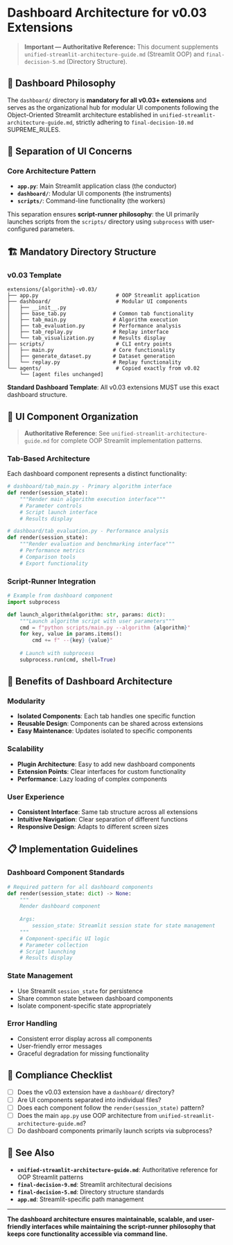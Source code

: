 # Dashboard Architecture for v0.03 Extensions

> **Important — Authoritative Reference:** This document supplements `unified-streamlit-architecture-guide.md` (Streamlit OOP) and `final-decision-5.md` (Directory Structure).

## 🎯 **Dashboard Philosophy**

The `dashboard/` directory is **mandatory for all v0.03+ extensions** and serves as the organizational hub for modular UI components following the Object-Oriented Streamlit architecture established in `unified-streamlit-architecture-guide.md`, strictly adhering to `final-decision-10.md` SUPREME_RULES.

## 🧠 **Separation of UI Concerns**

### **Core Architecture Pattern**
- **`app.py`**: Main Streamlit application class (the conductor)
- **`dashboard/`**: Modular UI components (the instruments)
- **`scripts/`**: Command-line functionality (the workers)

This separation ensures **script-runner philosophy**: the UI primarily launches scripts from the `scripts/` directory using `subprocess` with user-configured parameters.

## 🏗️ **Mandatory Directory Structure**

### **v0.03 Template**
```
extensions/{algorithm}-v0.03/
├── app.py                         # OOP Streamlit application
├── dashboard/                     # Modular UI components
│   ├── __init__.py
│   ├── base_tab.py               # Common tab functionality
│   ├── tab_main.py               # Algorithm execution
│   ├── tab_evaluation.py         # Performance analysis
│   ├── tab_replay.py             # Replay interface
│   └── tab_visualization.py      # Results display
├── scripts/                       # CLI entry points
│   ├── main.py                   # Core functionality
│   ├── generate_dataset.py       # Dataset generation
│   └── replay.py                 # Replay functionality
└── agents/                        # Copied exactly from v0.02
    └── [agent files unchanged]
```

**Standard Dashboard Template**: All v0.03 extensions MUST use this exact dashboard structure.

## 🎨 **UI Component Organization**

> **Authoritative Reference**: See `unified-streamlit-architecture-guide.md` for complete OOP Streamlit implementation patterns.

### **Tab-Based Architecture**
Each dashboard component represents a distinct functionality:

```python
# dashboard/tab_main.py - Primary algorithm interface
def render(session_state):
    """Render main algorithm execution interface"""
    # Parameter controls
    # Script launch interface
    # Results display

# dashboard/tab_evaluation.py - Performance analysis
def render(session_state):
    """Render evaluation and benchmarking interface"""
    # Performance metrics
    # Comparison tools
    # Export functionality
```

### **Script-Runner Integration**
```python
# Example from dashboard component
import subprocess

def launch_algorithm(algorithm: str, params: dict):
    """Launch algorithm script with user parameters"""
    cmd = f"python scripts/main.py --algorithm {algorithm}"
    for key, value in params.items():
        cmd += f" --{key} {value}"
    
    # Launch with subprocess
    subprocess.run(cmd, shell=True)
```

## 🚀 **Benefits of Dashboard Architecture**

### **Modularity**
- **Isolated Components**: Each tab handles one specific function
- **Reusable Design**: Components can be shared across extensions
- **Easy Maintenance**: Updates isolated to specific components

### **Scalability**
- **Plugin Architecture**: Easy to add new dashboard components
- **Extension Points**: Clear interfaces for custom functionality
- **Performance**: Lazy loading of complex components

### **User Experience**
- **Consistent Interface**: Same tab structure across all extensions
- **Intuitive Navigation**: Clear separation of different functions
- **Responsive Design**: Adapts to different screen sizes

## 📋 **Implementation Guidelines**

### **Dashboard Component Standards**
```python
# Required pattern for all dashboard components
def render(session_state: dict) -> None:
    """
    Render dashboard component
    
    Args:
        session_state: Streamlit session state for state management
    """
    # Component-specific UI logic
    # Parameter collection
    # Script launching
    # Results display
```

### **State Management**
- Use Streamlit `session_state` for persistence
- Share common state between dashboard components
- Isolate component-specific state appropriately

### **Error Handling**
- Consistent error display across all components
- User-friendly error messages
- Graceful degradation for missing functionality

## 🔧 **Compliance Checklist**

- [ ] Does the v0.03 extension have a `dashboard/` directory?
- [ ] Are UI components separated into individual files?
- [ ] Does each component follow the `render(session_state)` pattern?
- [ ] Does the main `app.py` use OOP architecture from `unified-streamlit-architecture-guide.md`?
- [ ] Do dashboard components primarily launch scripts via subprocess?

## 🔗 **See Also**

- **`unified-streamlit-architecture-guide.md`**: Authoritative reference for OOP Streamlit patterns
- **`final-decision-9.md`**: Streamlit architectural decisions
- **`final-decision-5.md`**: Directory structure standards
- **`app.md`**: Streamlit-specific path management

---

**The dashboard architecture ensures maintainable, scalable, and user-friendly interfaces while maintaining the script-runner philosophy that keeps core functionality accessible via command line.**
